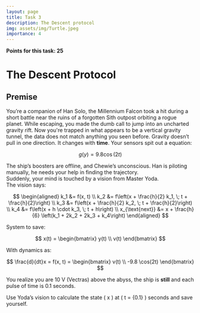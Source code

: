 ```yaml
---
layout: page
title: Task 3
description: The Descent protocol
img: assets/img/Turtle.jpeg
importance: 4
---
```


**Points for this task: 25**

# The Descent Protocol

## Premise

You’re a companion of Han Solo, the Millennium Falcon took a hit during a short battle near the ruins of a forgotten Sith outpost orbiting a rogue planet. While escaping, you made the dumb call to jump into an uncharted gravity rift. Now you're trapped in what appears to be a vertical gravity tunnel, the data does not match anything you seen before. Gravity doesn’t pull in one direction. It changes with **time**. Your sensors spit out a equation:

$$
g(y) = 9.8 \cos(2t)
$$

The ship’s boosters are offline, and Chewie’s unconscious. Han is piloting manually, he needs your help in finding the trajectory.  
Suddenly, your mind is touched by a vision from Master Yoda.  
The vision says:

$$
\begin{aligned}
k_1 &= f(x, t) \\
k_2 &= f\left(x + \frac{h}{2} k_1, \; t + \frac{h}{2}\right) \\
k_3 &= f\left(x + \frac{h}{2} k_2, \; t + \frac{h}{2}\right) \\
k_4 &= f\left(x + h \cdot k_3, \; t + h\right) \\
x_{\text{next}} &= x + \frac{h}{6} \left(k_1 + 2k_2 + 2k_3 + k_4\right)
\end{aligned}
$$

System to save:

$$
x(t) = \begin{bmatrix}
y(t) \\
v(t)
\end{bmatrix}
$$

With dynamics as:

$$
\frac{d}{dt}x = f(x, t) = \begin{bmatrix}
v(t) \\
-9.8 \cos(2t)
\end{bmatrix}
$$

You realize you are 10 V (Vectras) above the abyss, the ship is **still** and each pulse of time is 0.1 seconds.

Use Yoda’s vision to calculate the state \( x \) at \( t = \{0.1\} \) seconds and save yourself.